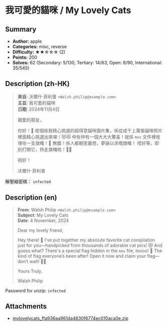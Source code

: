 我可愛的貓咪 / My Lovely Cats
===

## Summary

* **Author:** apple
* **Categories:** misc, reverse
* **Difficulty:** ★★☆☆☆ (2)
* **Points:** 200
* **Solves:** 62 (Secondary: 5/130, Tertiary: 14/63, Open: 8/90, International: 35/545)

## Description (zh-HK)

> **來自**: 沃爾什·菲利普 `<Walsh.philip@example.com>` \
> **主旨**: 我可愛的貓咪 \
> **日期**: 2024年11月4日
>
> 親愛的朋友，
>
> 你好！🐾 呢個係我精心挑選的超得意貓咪圖片集，係從成千上萬張貓咪照片裡面精心挑選出來㗎！😻😻 仲有仲有一個大大大驚喜！就係 `mov` 文件裡收埋咗一支旗幟！🚩 無錯！係人都朝思暮想，夢寐以求嘅旗幟！ 唔好等，即刻打開它，拎走旗幟啦！🚀🎯
>
> 祝好！
>
> 沃爾什·菲利普


解壓縮密碼： `infected`

## Description (en)

> **From**: Walsh Philip `<Walsh.philip@example.com>` \
> **Subject**: My Lovely Cats \
> **Date**: 4 November, 2024
>
> Dear my lovely friend,
>
> Hey there! 🐾 I've put together my absolute favorite cat compilation just for you—handpicked from thousands of adorable cat pics! 😻 And guess what? There's a special flag hidden in the `mov` file, toooo! 🚩 The kind of flag everyone’s been after! Open it now and claim your flag—don’t wait! 🚀🎯
>
> Yours Truly,
>
> Walsh Philip


Password for unzip: `infected`

## Attachments

- [mylovelycats_ffa936aa961da4830f6774ec010aca0e.zip](https://github.com/blackb6a/hkcert-ctf-2024-challenges-public/releases/download/v1.0.0/mylovelycats_ffa936aa961da4830f6774ec010aca0e.zip)




